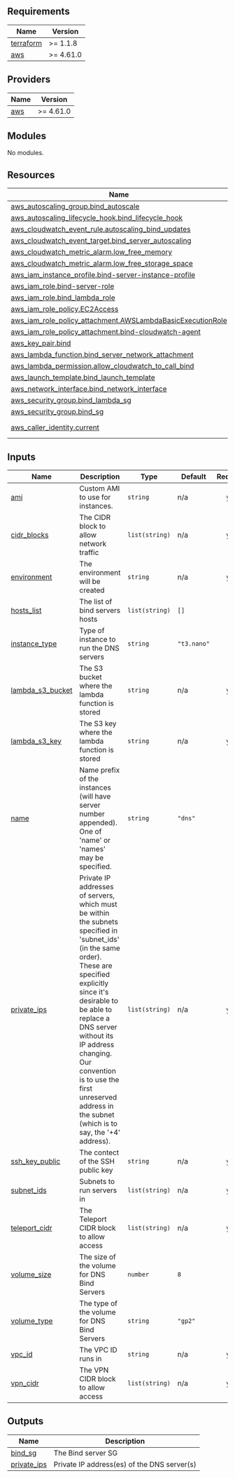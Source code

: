 <!-- BEGIN_TF_DOCS -->
## Requirements

| Name | Version |
|------|---------|
| <a name="requirement_terraform"></a> [terraform](#requirement\_terraform) | >= 1.1.8 |
| <a name="requirement_aws"></a> [aws](#requirement\_aws) | >= 4.61.0 |

## Providers

| Name | Version |
|------|---------|
| <a name="provider_aws"></a> [aws](#provider\_aws) | >= 4.61.0 |

## Modules

No modules.

## Resources

| Name | Type |
|------|------|
| [aws_autoscaling_group.bind_autoscale](https://registry.terraform.io/providers/hashicorp/aws/latest/docs/resources/autoscaling_group) | resource |
| [aws_autoscaling_lifecycle_hook.bind_lifecycle_hook](https://registry.terraform.io/providers/hashicorp/aws/latest/docs/resources/autoscaling_lifecycle_hook) | resource |
| [aws_cloudwatch_event_rule.autoscaling_bind_updates](https://registry.terraform.io/providers/hashicorp/aws/latest/docs/resources/cloudwatch_event_rule) | resource |
| [aws_cloudwatch_event_target.bind_server_autoscaling](https://registry.terraform.io/providers/hashicorp/aws/latest/docs/resources/cloudwatch_event_target) | resource |
| [aws_cloudwatch_metric_alarm.low_free_memory](https://registry.terraform.io/providers/hashicorp/aws/latest/docs/resources/cloudwatch_metric_alarm) | resource |
| [aws_cloudwatch_metric_alarm.low_free_storage_space](https://registry.terraform.io/providers/hashicorp/aws/latest/docs/resources/cloudwatch_metric_alarm) | resource |
| [aws_iam_instance_profile.bind-server-instance-profile](https://registry.terraform.io/providers/hashicorp/aws/latest/docs/resources/iam_instance_profile) | resource |
| [aws_iam_role.bind-server-role](https://registry.terraform.io/providers/hashicorp/aws/latest/docs/resources/iam_role) | resource |
| [aws_iam_role.bind_lambda_role](https://registry.terraform.io/providers/hashicorp/aws/latest/docs/resources/iam_role) | resource |
| [aws_iam_role_policy.EC2Access](https://registry.terraform.io/providers/hashicorp/aws/latest/docs/resources/iam_role_policy) | resource |
| [aws_iam_role_policy_attachment.AWSLambdaBasicExecutionRole](https://registry.terraform.io/providers/hashicorp/aws/latest/docs/resources/iam_role_policy_attachment) | resource |
| [aws_iam_role_policy_attachment.bind-cloudwatch-agent](https://registry.terraform.io/providers/hashicorp/aws/latest/docs/resources/iam_role_policy_attachment) | resource |
| [aws_key_pair.bind](https://registry.terraform.io/providers/hashicorp/aws/latest/docs/resources/key_pair) | resource |
| [aws_lambda_function.bind_server_network_attachment](https://registry.terraform.io/providers/hashicorp/aws/latest/docs/resources/lambda_function) | resource |
| [aws_lambda_permission.allow_cloudwatch_to_call_bind](https://registry.terraform.io/providers/hashicorp/aws/latest/docs/resources/lambda_permission) | resource |
| [aws_launch_template.bind_launch_template](https://registry.terraform.io/providers/hashicorp/aws/latest/docs/resources/launch_template) | resource |
| [aws_network_interface.bind_network_interface](https://registry.terraform.io/providers/hashicorp/aws/latest/docs/resources/network_interface) | resource |
| [aws_security_group.bind_lambda_sg](https://registry.terraform.io/providers/hashicorp/aws/latest/docs/resources/security_group) | resource |
| [aws_security_group.bind_sg](https://registry.terraform.io/providers/hashicorp/aws/latest/docs/resources/security_group) | resource |
| [aws_caller_identity.current](https://registry.terraform.io/providers/hashicorp/aws/latest/docs/data-sources/caller_identity) | data source |

## Inputs

| Name | Description | Type | Default | Required |
|------|-------------|------|---------|:--------:|
| <a name="input_ami"></a> [ami](#input\_ami) | Custom AMI to use for instances. | `string` | n/a | yes |
| <a name="input_cidr_blocks"></a> [cidr\_blocks](#input\_cidr\_blocks) | The CIDR block to allow network traffic | `list(string)` | n/a | yes |
| <a name="input_environment"></a> [environment](#input\_environment) | The environment will be created | `string` | n/a | yes |
| <a name="input_hosts_list"></a> [hosts\_list](#input\_hosts\_list) | The list of bind servers hosts | `list(string)` | `[]` | no |
| <a name="input_instance_type"></a> [instance\_type](#input\_instance\_type) | Type of instance to run the DNS servers | `string` | `"t3.nano"` | no |
| <a name="input_lambda_s3_bucket"></a> [lambda\_s3\_bucket](#input\_lambda\_s3\_bucket) | The S3 bucket where the lambda function is stored | `string` | n/a | yes |
| <a name="input_lambda_s3_key"></a> [lambda\_s3\_key](#input\_lambda\_s3\_key) | The S3 key where the lambda function is stored | `string` | n/a | yes |
| <a name="input_name"></a> [name](#input\_name) | Name prefix of the instances (will have server number appended).  One of 'name' or 'names' may be specified. | `string` | `"dns"` | no |
| <a name="input_private_ips"></a> [private\_ips](#input\_private\_ips) | Private IP addresses of servers, which must be within the subnets specified in 'subnet\_ids' (in the same order).  These are specified explicitly since it's desirable to be able to replace a DNS server without its IP address changing.  Our convention is to use the first unreserved address in the subnet (which is to say, the '+4' address). | `list(string)` | n/a | yes |
| <a name="input_ssh_key_public"></a> [ssh\_key\_public](#input\_ssh\_key\_public) | The contect of the SSH public key | `string` | n/a | yes |
| <a name="input_subnet_ids"></a> [subnet\_ids](#input\_subnet\_ids) | Subnets to run servers in | `list(string)` | n/a | yes |
| <a name="input_teleport_cidr"></a> [teleport\_cidr](#input\_teleport\_cidr) | The Teleport CIDR block to allow access | `list(string)` | n/a | yes |
| <a name="input_volume_size"></a> [volume\_size](#input\_volume\_size) | The size of the volume for DNS Bind Servers | `number` | `8` | no |
| <a name="input_volume_type"></a> [volume\_type](#input\_volume\_type) | The type of the volume for DNS Bind Servers | `string` | `"gp2"` | no |
| <a name="input_vpc_id"></a> [vpc\_id](#input\_vpc\_id) | The VPC ID runs in | `string` | n/a | yes |
| <a name="input_vpn_cidr"></a> [vpn\_cidr](#input\_vpn\_cidr) | The VPN CIDR block to allow access | `list(string)` | n/a | yes |

## Outputs

| Name | Description |
|------|-------------|
| <a name="output_bind_sg"></a> [bind\_sg](#output\_bind\_sg) | The Bind server SG |
| <a name="output_private_ips"></a> [private\_ips](#output\_private\_ips) | Private IP address(es) of the DNS server(s) |
<!-- END_TF_DOCS -->